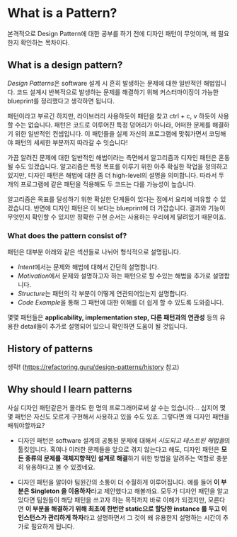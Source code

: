 # What is a Pattern?
본격적으로 Design Pattern에 대한 공부를 하기 전에 디자인 패턴이 무엇이며, 왜 필요한지 확인하는 목차이다.

## What is a design pattern?
*Design Patterns*은 software 설계 시 흔히 발생하는 문제에 대한 일반적인 해법입니다.
코드 설계시 반복적으로 발생하는 문제를 해결하기 위해  커스터마이징이 가능한 blueprint를 정리했다고 생각하면 됩니다.

패턴이라고 부르긴 하지만, 라이브러리 사용하듯이 패턴을 찾고 ctrl + c, v 하듯이 사용할 수는 없습니다.
패턴은 코드로 이루어진 특정 덩어리가 아니라, 어떠한 문제를 해결하기 위한 일반적인 컨셉입니다.
이 패턴들을 실제 자신의 프로그램에 맞춰가면서 코딩해야 패턴의 세세한 부분까지 따라갈 수 잇습니다!

가끔 알려진 문제에 대한 일반적인 해법이라는 측면에서 알고리즘과 디자인 패턴은 혼동될 수도 있겠습니다.
알고리즘은 특정 목표를 이루기 위한 아주 확실한 작업을 정의하고 있지만, 디자인 패턴은 해법에 대한 좀 더 high-level의 설명을 의미합니다.
따라서 두 개의 프로그램에 같은 패턴을 적용해도 두 코드는 다를 가능성이 높습니다.

알고리즘은 목표를 달성하기 위한 확실한 단계들이 있다는 점에서 요리에 비유할 수 있겠습니다.
반면에 디자인 패턴은 이 보다는 blueprint에 더 가깝습니다. 결과와 기능이 무엇인지 확인할 수 있지만 정확한 구현 순서는 사용하는 우리에게 달려있기 때문이죠.

### What does the pattern consist of?
패턴은 대부분 아래와 같은 섹션들로 나뉘어 형식적으로 설명됩니다.

- *Intent*에서는 문제와 해법에 대해서 간단히 설명합니다.
- *Motivation*에서 문제와 설명하고자 하는 패턴으로 할 수있는 해법을 추가로 설명합니다.
- *Structure*는 패턴의 각 부분이 어떻게 연관되어있는지 설명합니다.
- *Code Example*을 통해 그 패턴에 대한 이해를 더 쉽게 할 수 있도록 도와줍니다.

몇몇 패턴들은 **applicability, implementation step, 다른 패턴과의 연관성** 등의 유용한 detail들이 추가로 설명되어 있으니 확인하면 도움이 될 것입니다.

## History of patterns
생략! (https://refactoring.guru/design-patterns/history 참고)

## Why should I learn patterns
사실 디자인 패턴같은거 몰라도 한 명의 프로그래머로써 살 수는 있습니다... 심지어 몇몇 패턴은 자신도 모르게 구현해서 사용하고 있을 수도 있죠. 그렇다면 왜 디자인 패턴을 배워야할까요?

- 디자인 패턴은 software 설계의 공통된 문제에 대해서 *시도되고 테스트된 해법들*의 툴킷입니다. 혹여나 이러한 문제들을 앞으로 겪지 않는다고 해도, 디자인 패턴은 **모든 종류의 문제를 객체지향적인 설계로 해결**하기 위한 방법을 알려주는 역할로 충분히 유용하다고 볼 수 있겠네요.

- 디자인 패턴을 알아야 팀원간의 소통이 더 수월하게 이루어집니다. 예를 들어 **이 부분은 Singleton 을 이용하자**라고 제안했다고 해볼까요. 모두가 디자인 패턴을 알고 있다면 팀원들이 해당 패턴을 쓰고자 하는 목적까지 바로 이해가 되겠지만, 모른다면 **이 부분을 해결하기 위해 최초에 한번만 static으로 할당한 instance 를 두고 이 인스턴스가 관리하게 하자**라고 설명하면서 그 것이 왜 유용한지 설명하는 시간이 추가로 필요하게 됩니다.
